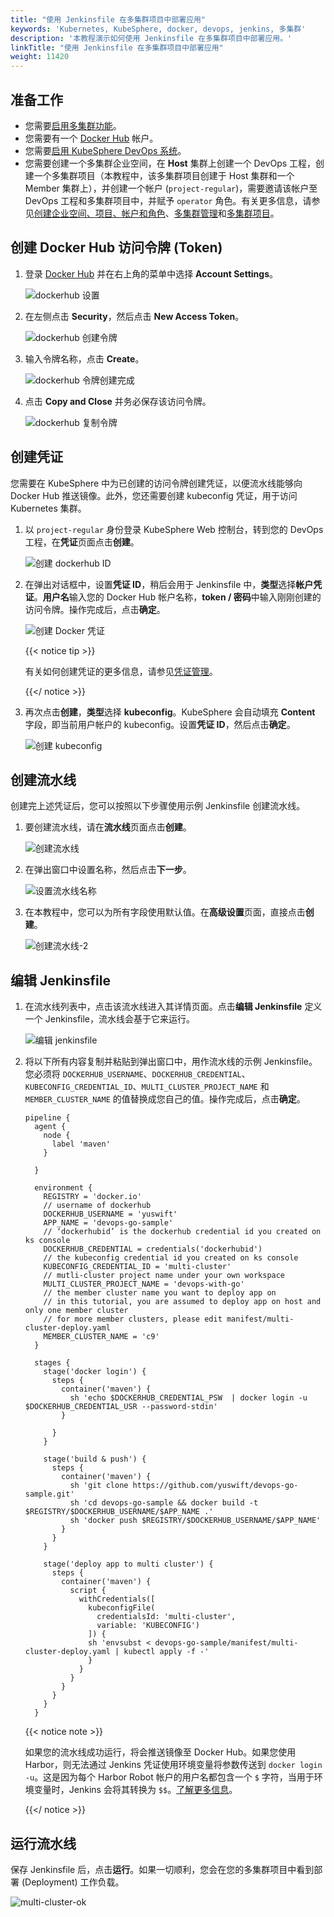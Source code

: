 ```yaml
---
title: "使用 Jenkinsfile 在多集群项目中部署应用"
keywords: 'Kubernetes, KubeSphere, docker, devops, jenkins, 多集群'
description: '本教程演示如何使用 Jenkinsfile 在多集群项目中部署应用。'
linkTitle: "使用 Jenkinsfile 在多集群项目中部署应用"
weight: 11420
---
```


## 准备工作

- 您需要[启用多集群功能](../../../../docs/multicluster-management/)。
- 您需要有一个 [Docker Hub](https://hub.docker.com/) 帐户。
- 您需要[启用 KubeSphere DevOps 系统](../../../../docs/pluggable-components/devops/)。
- 您需要创建一个多集群企业空间，在 **Host** 集群上创建一个 DevOps 工程，创建一个多集群项目（本教程中，该多集群项目创建于 Host 集群和一个 Member 集群上），并创建一个帐户 (`project-regular`)，需要邀请该帐户至 DevOps 工程和多集群项目中，并赋予 `operator` 角色。有关更多信息，请参见[创建企业空间、项目、帐户和角色](../../../quick-start/create-workspace-and-project)、[多集群管理](../../../multicluster-management)和[多集群项目](../../../project-administration/project-and-multicluster-project/#多集群项目)。

## 创建 Docker Hub 访问令牌 (Token)

1. 登录 [Docker Hub](https://hub.docker.com/) 并在右上角的菜单中选择 **Account Settings**。

   ![dockerhub 设置](/images/docs/zh-cn/devops-user-guide/examples/deploy-apps-in-multicluster-project-using-jenkinsfile/dockerhub-settings.PNG)

2. 在左侧点击 **Security**，然后点击 **New Access Token**。

   ![dockerhub 创建令牌](/images/docs/zh-cn/devops-user-guide/examples/deploy-apps-in-multicluster-project-using-jenkinsfile/dockerhub-create-token.PNG)

3. 输入令牌名称，点击 **Create**。

   ![dockerhub 令牌创建完成](/images/docs/zh-cn/devops-user-guide/examples/deploy-apps-in-multicluster-project-using-jenkinsfile/dockerhub-token-ok.PNG)

4. 点击 **Copy and Close** 并务必保存该访问令牌。

   ![dockerhub 复制令牌](/images/docs/zh-cn/devops-user-guide/examples/deploy-apps-in-multicluster-project-using-jenkinsfile/dockerhub-token-copy.PNG)

## 创建凭证

您需要在 KubeSphere 中为已创建的访问令牌创建凭证，以便流水线能够向 Docker Hub 推送镜像。此外，您还需要创建 kubeconfig 凭证，用于访问 Kubernetes 集群。

1. 以 `project-regular` 身份登录 KubeSphere Web 控制台，转到您的 DevOps 工程，在**凭证**页面点击**创建**。

   ![创建 dockerhub ID](/images/docs/zh-cn/devops-user-guide/examples/deploy-apps-in-multicluster-project-using-jenkinsfile/create-dockerhub-id.PNG)

2. 在弹出对话框中，设置**凭证 ID**，稍后会用于 Jenkinsfile 中，**类型**选择**帐户凭证**。**用户名**输入您的 Docker Hub 帐户名称，**token / 密码**中输入刚刚创建的访问令牌。操作完成后，点击**确定**。

   ![创建 Docker 凭证](/images/docs/zh-cn/devops-user-guide/examples/deploy-apps-in-multicluster-project-using-jenkinsfile/credential-docker-create.PNG)

   {{< notice tip >}}

   有关如何创建凭证的更多信息，请参见[凭证管理](../../../devops-user-guide/how-to-use/credential-management/)。

   {{</ notice >}} 

3. 再次点击**创建**，**类型**选择 **kubeconfig**。KubeSphere 会自动填充 **Content** 字段，即当前用户帐户的 kubeconfig。设置**凭证 ID**，然后点击**确定**。

   ![创建 kubeconfig](/images/docs/zh-cn/devops-user-guide/examples/deploy-apps-in-multicluster-project-using-jenkinsfile/create-kubeconfig.PNG)

## 创建流水线

创建完上述凭证后，您可以按照以下步骤使用示例 Jenkinsfile 创建流水线。

1. 要创建流水线，请在**流水线**页面点击**创建**。

   ![创建流水线](/images/docs/zh-cn/devops-user-guide/examples/deploy-apps-in-multicluster-project-using-jenkinsfile/create-pipeline.PNG)

2. 在弹出窗口中设置名称，然后点击**下一步**。

   ![设置流水线名称](/images/docs/zh-cn/devops-user-guide/examples/deploy-apps-in-multicluster-project-using-jenkinsfile/set-pipeline-name.PNG)

3. 在本教程中，您可以为所有字段使用默认值。在**高级设置**页面，直接点击**创建**。

   ![创建流水线-2](/images/docs/zh-cn/devops-user-guide/examples/deploy-apps-in-multicluster-project-using-jenkinsfile/create-pipeline-2.PNG)

## 编辑 Jenkinsfile

1. 在流水线列表中，点击该流水线进入其详情页面。点击**编辑 Jenkinsfile** 定义一个 Jenkinsfile，流水线会基于它来运行。

   ![编辑 jenkinsfile](/images/docs/zh-cn/devops-user-guide/examples/deploy-apps-in-multicluster-project-using-jenkinsfile/edit-jenkinsfile.PNG)

2. 将以下所有内容复制并粘贴到弹出窗口中，用作流水线的示例 Jenkinsfile。您必须将 `DOCKERHUB_USERNAME`、`DOCKERHUB_CREDENTIAL`、`KUBECONFIG_CREDENTIAL_ID`、`MULTI_CLUSTER_PROJECT_NAME` 和 `MEMBER_CLUSTER_NAME` 的值替换成您自己的值。操作完成后，点击**确定**。

   ```
   pipeline {
     agent {
       node {
         label 'maven'
       }
   
     }
     
     environment {
       REGISTRY = 'docker.io'
       // username of dockerhub
       DOCKERHUB_USERNAME = 'yuswift'
       APP_NAME = 'devops-go-sample'
       // ‘dockerhubid’ is the dockerhub credential id you created on ks console
       DOCKERHUB_CREDENTIAL = credentials('dockerhubid')
       // the kubeconfig credential id you created on ks console
       KUBECONFIG_CREDENTIAL_ID = 'multi-cluster'
       // mutli-cluster project name under your own workspace
       MULTI_CLUSTER_PROJECT_NAME = 'devops-with-go'
       // the member cluster name you want to deploy app on
       // in this tutorial, you are assumed to deploy app on host and only one member cluster
       // for more member clusters, please edit manifest/multi-cluster-deploy.yaml
       MEMBER_CLUSTER_NAME = 'c9'
     }  
     
     stages {
       stage('docker login') {
         steps {
           container('maven') {
             sh 'echo $DOCKERHUB_CREDENTIAL_PSW  | docker login -u $DOCKERHUB_CREDENTIAL_USR --password-stdin'
           }
   
         }
       }
       
       stage('build & push') {
         steps {
           container('maven') {
             sh 'git clone https://github.com/yuswift/devops-go-sample.git'
             sh 'cd devops-go-sample && docker build -t $REGISTRY/$DOCKERHUB_USERNAME/$APP_NAME .'
             sh 'docker push $REGISTRY/$DOCKERHUB_USERNAME/$APP_NAME'
           }
         }
       }
       
       stage('deploy app to multi cluster') {
         steps {
           container('maven') {
             script {
               withCredentials([
                 kubeconfigFile(
                   credentialsId: 'multi-cluster',
                   variable: 'KUBECONFIG')
                 ]) {
                 sh 'envsubst < devops-go-sample/manifest/multi-cluster-deploy.yaml | kubectl apply -f -'
                 }
               }
             }
           }
         }
       }
     }
   ```

   {{< notice note >}}

   如果您的流水线成功运行，将会推送镜像至 Docker Hub。如果您使用 Harbor，则无法通过 Jenkins 凭证使用环境变量将参数传送到 `docker login -u`。这是因为每个 Harbor Robot 帐户的用户名都包含一个 `$` 字符，当用于环境变量时，Jenkins 会将其转换为 `$$`。[了解更多信息](https://number1.co.za/rancher-cannot-use-harbor-robot-account-imagepullbackoff-pull-access-denied/)。

   {{</ notice >}} 

## 运行流水线

保存 Jenkinsfile 后，点击**运行**。如果一切顺利，您会在您的多集群项目中看到部署 (Deployment) 工作负载。

![multi-cluster-ok](/images/docs/devops-user-guide/examples/compile-and-deploy-a-go-multi-cluster-project/multi-cluster-ok.png)